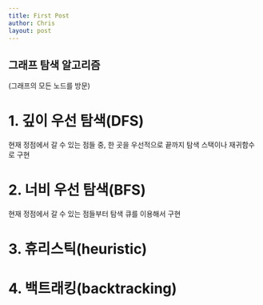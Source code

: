 ```yaml
---
title: First Post
author: Chris
layout: post
---
```



## 그래프 탐색 알고리즘
(그래프의 모든 노드를 방문)

# 1. 깊이 우선 탐색(DFS)
  현재 정점에서 갈 수 있는 점들 중, 한 곳을 우선적으로 끝까지 탐색
  스택이나 재귀함수로 구현

# 2. 너비 우선 탐색(BFS)
  현재 정점에서 갈 수 있는 점들부터 탐색
  큐를 이용해서 구현

# 3. 휴리스틱(heuristic)

# 4. 백트래킹(backtracking)

